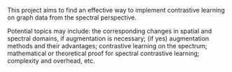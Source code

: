 This project aims to find an effective way to implement contrastive learning on graph data from the spectral perspective.

Potential topics may include: the corresponding changes in spatial and spectral domains, if augmentation is necessary; (if yes) augmentation methods and their advantages; contrastive learning on the spectrum; mathematical or theoretical proof for spectral contrastive learning; complexity and overhead, etc.